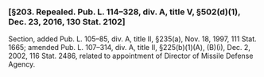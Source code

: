 ### [§203. Repealed. Pub. L. 114–328, div. A, title V, §502(d)(1), Dec. 23, 2016, 130 Stat. 2102] ###

Section, added Pub. L. 105–85, div. A, title II, §235(a), Nov. 18, 1997, 111 Stat. 1665; amended Pub. L. 107–314, div. A, title II, §225(b)(1)(A), (B)(i), Dec. 2, 2002, 116 Stat. 2486, related to appointment of Director of Missile Defense Agency.